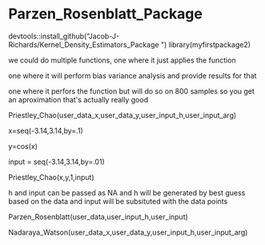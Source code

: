 # Parzen_Rosenblatt_Package

devtools::install_github("Jacob-J-Richards/Kernel_Density_Estimators_Package ")
library(myfirstpackage2)


we could do multiple functions, one where it just applies the function 

one where it will perform bias variance analysis and provide results for that 

one where it perfors the function but will do so on 800 samples so you get an aproximation that's actually really good 



Priestley_Chao(user_data_x,user_data_y,user_input_h,user_input_arg)

x=seq(-3.14,3.14,by=.1)

y=cos(x)

input = seq(-3.14,3.14,by=.01)

Priestley_Chao(x,y,1,input)


h and input can be passed as NA and h will be generated by best guess based on the data and 
input will be subsituted with the data points 

Parzen_Rosenblatt(user_data,user_input_h,user_input)




Nadaraya_Watson(user_data_x,user_data_y,user_input_h,user_input_arg)
